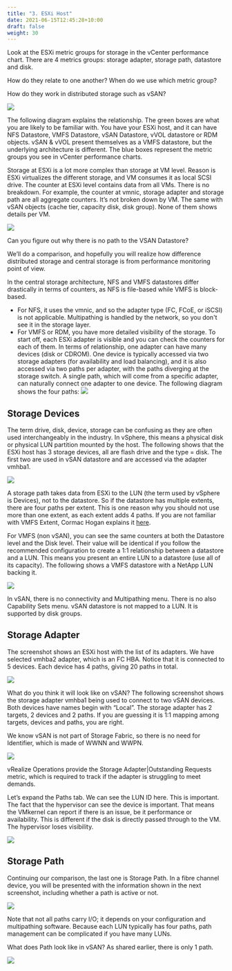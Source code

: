 ```yaml
---
title: "3. ESXi Host"
date: 2021-06-15T12:45:28+10:00
draft: false
weight: 30
---
```


Look at the ESXi metric groups for storage in the vCenter performance chart. There are 4 metrics groups: storage adapter, storage path, datastore and disk.

How do they relate to one another? When do we use which metric group? 

How do they work in distributed storage such as vSAN?

![](2.4.3-fig-1.png)

The following diagram explains the relationship. The green boxes are what you are likely to be familiar with. You have your ESXi host, and it can have NFS Datastore, VMFS Datastore, vSAN Datastore, vVOL datastore or RDM objects. vSAN & vVOL present themselves as a VMFS datastore, but the underlying architecture is different. The blue boxes represent the metric groups you see in vCenter performance charts.

Storage at ESXi is a lot more complex than storage at VM level. Reason is ESXi virtualizes the different storage, and VM consumes it as local SCSI drive. The counter at ESXi level contains data from all VMs. There is no breakdown. For example, the counter at vmnic, storage adapter and storage path are all aggregate counters. It’s not broken down by VM. The same with vSAN objects (cache tier, capacity disk, disk group). None of them shows details per VM.

![](2.4.3-fig-2.png)

Can you figure out why there is no path to the VSAN Datastore? 

We’ll do a comparison, and hopefully you will realize how difference distributed storage and central storage is from performance monitoring point of view.

In the central storage architecture, NFS and VMFS datastores differ drastically in terms of counters, as NFS is file-based while VMFS is block-based. 

- For NFS, it uses the vmnic, and so the adapter type (FC, FCoE, or iSCSI) is not applicable. Multipathing is handled by the network, so you don't see it in the storage layer. 
- For VMFS or RDM, you have more detailed visibility of the storage. To start off, each ESXi adapter is visible and you can check the counters for each of them. In terms of relationship, one adapter can have many devices (disk or CDROM). One device is typically accessed via two storage adapters (for availability and load balancing), and it is also accessed via two paths per adapter, with the paths diverging at the storage switch. A single path, which will come from a specific adapter, can naturally connect one adapter to one device. The following diagram shows the four paths: ![](2.4.3-fig-3.png)

## Storage Devices

The term drive, disk, device, storage can be confusing as they are often used interchangeably in the industry. In vSphere, this means a physical disk or physical LUN partition mounted by the host. The following shows that the ESXi host has 3 storage devices, all are flash drive and the type = disk. The first two are used in vSAN datastore and are accessed via the adapter vmhba1. 

![](2.4.3-fig-4.png)

A storage path takes data from ESXi to the LUN (the term used by vSphere is Devices), not to the datastore. So if the datastore has multiple extents, there are four paths per extent. This is one reason why you should not use more than one extent, as each extent adds 4 paths. If you are not familiar with VMFS Extent, Cormac Hogan explains it [here](http://blogs.vmware.com/vsphere/2012/02/vmfs-extents-are-they-bad-or-simply-misunderstood.html).

For VMFS (non vSAN), you can see the same counters at both the Datastore level and the Disk level. Their value will be identical if you follow the recommended configuration to create a 1:1 relationship between a datastore and a LUN. This means you present an entire LUN to a datastore (use all of its capacity). The following shows a VMFS datastore with a NetApp LUN backing it.

![](2.4.3-fig-5.png)

In vSAN, there is no connectivity and Multipathing menu. There is no also Capability Sets menu. vSAN datastore is not mapped to a LUN. It is supported by disk groups. 

## Storage Adapter

The screenshot shows an ESXi host with the list of its adapters. We have selected vmhba2 adapter, which is an FC HBA. Notice that it is connected to 5 devices. Each device has 4 paths, giving 20 paths in total.

![](2.4.3-fig-6.png)

What do you think it will look like on vSAN? The following screenshot shows the storage adapter vmhba1 being used to connect to two vSAN devices. Both devices have names begin with “Local”. The storage adapter has 2 targets, 2 devices and 2 paths. If you are guessing it is 1:1 mapping among targets, devices and paths, you are right.

We know vSAN is not part of Storage Fabric, so there is no need for Identifier, which is made of WWNN and WWPN.

![](2.4.3-fig-7.png)

vRealize Operations provide the Storage Adapter|Outstanding Requests metric, which is required to track if the adapter is struggling to meet demands. 

Let’s expand the Paths tab. We can see the LUN ID here. This is important. The fact that the hypervisor can see the device is important. That means the VMkernel can report if there is an issue, be it performance or availability. This is different if the disk is directly passed through to the VM. The hypervisor loses visibility. 

![](2.4.3-fig-8.png)

## Storage Path

Continuing our comparison, the last one is Storage Path. In a fibre channel device, you will be presented with the information shown in the next screenshot, including whether a path is active or not.

![](2.4.3-fig-9.png)

Note that not all paths carry I/O; it depends on your configuration and multipathing software. Because each LUN typically has four paths, path management can be complicated if you have many LUNs.

What does Path look like in vSAN? As shared earlier, there is only 1 path.

![](2.4.3-fig-10.png)
